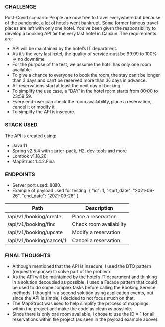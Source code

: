 ### CHALLENGE
Post-Covid scenario:
People are now free to travel everywhere but because of the pandemic, a lot of hotels went bankrupt. Some former famous travel places are left with only one hotel.
You’ve been given the responsibility to develop a booking API for the very last hotel in Cancun.
The requirements are:
- API will be maintained by the hotel’s IT department.
- As it’s the very last hotel, the quality of service must be 99.99 to 100% => no downtime
- For the purpose of the test, we assume the hotel has only one room available
- To give a chance to everyone to book the room, the stay can’t be longer than 3 days and can’t be reserved more than 30 days in advance.
- All reservations start at least the next day of booking,
- To simplify the use case, a “DAY’ in the hotel room starts from 00:00 to 23:59:59.
- Every end-user can check the room availability, place a reservation, cancel it or modify it.
- To simplify the API is insecure.

### STACK USED

The API is created using:
- Java 11
- Spring v2.5.4 with starter-pack, H2, dev-tools and more
- Lombok v1.18.20
- MapStruct 1.4.2.Final

### ENDPOINTS

- Server port used: 8080.
- Example of payload used for testing:
{
	"id": 1,
	"start_date": "2021-09-26",
	"end_date": "2021-09-28"
}

| Path | Description |
| ------------ | ------------ |
| /api/v1/booking/create | Place a reservation |
| /api/v1/booking/find | Check room availability |
| /api/v1/booking/update | Modify a reservation |
| /api/v1/booking/cancel/1 | Cancel a reservation |

### FINAL THOUGHTS

- Although mentioned that the API is insecure, I used the DTO pattern (request/response) to solve part of the problem.
- As the API will be maintained by the hotel’s IT department and thinking in a solution decoupled as possible, I used a Facade pattern that could be used to do some complex tasks before calling the Booking Service methods. I thought in a second solution using application events, but since the API is simple, I decided to not focus much on that.
- The MapStruct was used to help simplify the process of mappings within the project and make the code as clean as possible.
- Since there is only one room available, I chose to use the ID = 1 for all reservations within the project (as seen in the payload example above).
